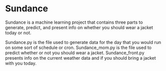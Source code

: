# Sundance
Sundance is a machine learning project that contains three parts to generate, predict, and present info on whether you should wear a jacket today or not.

Sundance.py is the file used to generate data for the day that you would run on some sort of schedule or cron.
Sundance_mom.py is the file used to predict whether or not you should wear a jacket.
Sundance_front.py presents info on the current weather data and if you should bring a jacket with you today.

